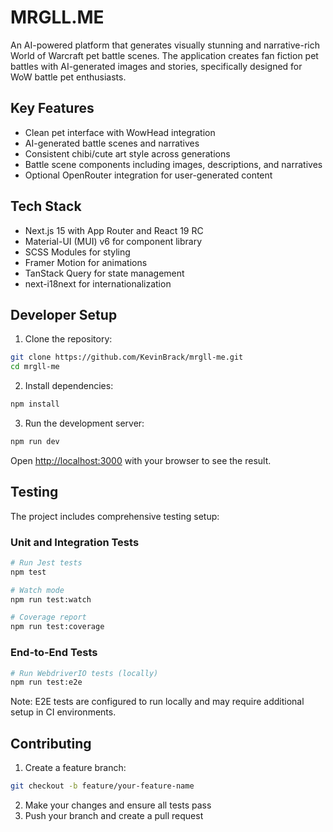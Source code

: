 # MRGLL.ME

An AI-powered platform that generates visually stunning and narrative-rich World of Warcraft pet battle scenes. The application creates fan fiction pet battles with AI-generated images and stories, specifically designed for WoW battle pet enthusiasts.

## Key Features

- Clean pet interface with WowHead integration
- AI-generated battle scenes and narratives
- Consistent chibi/cute art style across generations
- Battle scene components including images, descriptions, and narratives
- Optional OpenRouter integration for user-generated content

## Tech Stack

- Next.js 15 with App Router and React 19 RC
- Material-UI (MUI) v6 for component library
- SCSS Modules for styling
- Framer Motion for animations
- TanStack Query for state management
- next-i18next for internationalization

## Developer Setup

1. Clone the repository:

```bash
git clone https://github.com/KevinBrack/mrgll-me.git
cd mrgll-me
```

2. Install dependencies:

```bash
npm install
```

3. Run the development server:

```bash
npm run dev
```

Open [http://localhost:3000](http://localhost:3000) with your browser to see the result.

## Testing

The project includes comprehensive testing setup:

### Unit and Integration Tests

```bash
# Run Jest tests
npm test

# Watch mode
npm run test:watch

# Coverage report
npm run test:coverage
```

### End-to-End Tests

```bash
# Run WebdriverIO tests (locally)
npm run test:e2e
```

Note: E2E tests are configured to run locally and may require additional setup in CI environments.

## Contributing

1. Create a feature branch:

```bash
git checkout -b feature/your-feature-name
```

2. Make your changes and ensure all tests pass
3. Push your branch and create a pull request
